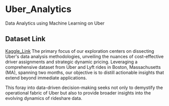 # Uber_Analytics
Data Analytics using Machine Learning on Uber

## Dataset Link
[Kaggle_Link](https://www.kaggle.com/datasets/brllrb/uber-and-lyft-dataset-boston-ma)
The primary focus of our exploration centers on dissecting Uber's data analysis methodologies, unveiling the nuances of cost-effective driver assignments and strategic dynamic pricing. Leveraging a comprehensive dataset from Uber and Lyft rides in Boston, Massachusetts (MA), spanning two months, our objective is to distill actionable insights that extend beyond immediate applications.

This foray into data-driven decision-making seeks not only to demystify the operational fabric of Uber but also to provide broader insights into the evolving dynamics of rideshare data.
